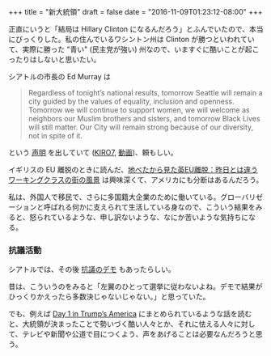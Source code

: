 +++
title = "新大統領"
draft = false
date = "2016-11-09T01:23:12-08:00"
+++

正直にいうと「結局は Hillary Clinton になるんだろう」とふんでいたので、本当にびっくりした。私の住んでいるワシントン州は Clinton が勝つといわれていて、実際に勝った "青い" (民主党が強い) 州なので、いますぐに酷いことが起こったりはしないと思いたい。

シアトルの市長の Ed Murray は

> Regardless of tonight’s national results, tomorrow Seattle will remain a city guided by the values of equality, inclusion and openness. Tomorrow we will continue to support women, we will welcome as neighbors our Muslim brothers and sisters, and tomorrow Black Lives will still matter. Our City will remain strong because of our diversity, not in spite of it.

という [声明](http://murray.seattle.gov/mayor-murray-statement-election/) を出していて ([KIRO7](https://twitter.com/KIRO7Seattle/status/796263729436323841), [動画](https://twitter.com/lindsaycohen/status/796219705438543875))、頼もしい。

イギリスの EU 離脱のときに読んだ、[地べたから見た英EU離脱：昨日とは違うワーキングクラスの街の風景](http://bylines.news.yahoo.co.jp/bradymikako/20160625-00059237/) は興味深くて、アメリカにも分断はあるんだろう。

私は、外国人で移民で、さらに多国籍大企業のために働いている。グローバリゼーションと呼ばれる何かに支えられて生活している身なので、こういう結果をみると、怒られているような、申し訳ないような、なにか苦いような気持ちになる。

### 抗議活動

シアトルでは、その後 [抗議のデモ](http://www.thestranger.com/slog/2016/11/09/24684217/see-photos-from-the-anti-trump-rally-in-downtown-seattle) もあったらしい。

昔は、こういうのをみると「左翼のひとって選挙に従わないよね。デモで結果がひっくりかえったら多数決じゃないじゃない。」と思っていた。

でも、例えば [Day 1 in Trump’s America](https://medium.com/@seanokane/day-1-in-trumps-america-9e4d58381001) にまとめられているような話を読むと、大統領が決まったことで勢いづく酷い人々とか、それに怯える人々に対して、テレビや新聞や公道で目につくよう、声をあげることは必要なんだろうと思う。
